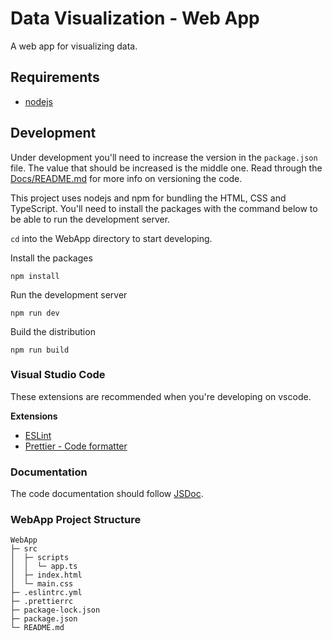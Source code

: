 #  Data Visualization - Web App

A web app for visualizing data.

## Requirements

- [nodejs](https://nodejs.org/en/)

## Development

Under development you'll need to increase the version in the `package.json` file. The value that should be increased is the middle one. Read through the [Docs/README.md](/Docs/README.md) for more info on versioning the code.

This project uses nodejs and npm for bundling the HTML, CSS and TypeScript. You'll need to install the packages with the command below to be able to run the development server.

`cd` into the WebApp directory to start developing.

Install the packages

```
npm install
```

Run the development server

```shell
npm run dev
```

Build the distribution

```shell
npm run build
```

### Visual Studio Code

These extensions are recommended when you're developing on vscode.

**Extensions**

- [ESLint](https://marketplace.visualstudio.com/items?itemName=dbaeumer.vscode-eslint)
- [Prettier - Code formatter](https://marketplace.visualstudio.com/items?itemName=esbenp.prettier-vscode)

### Documentation

The code documentation should follow [JSDoc](https://jsdoc.app).

### WebApp Project Structure

```
WebApp
├─ src
│  ├─ scripts
│  │  └─ app.ts
│  ├─ index.html
│  └─ main.css
├─ .eslintrc.yml
├─ .prettierrc
├─ package-lock.json
├─ package.json
└─ README.md
```
